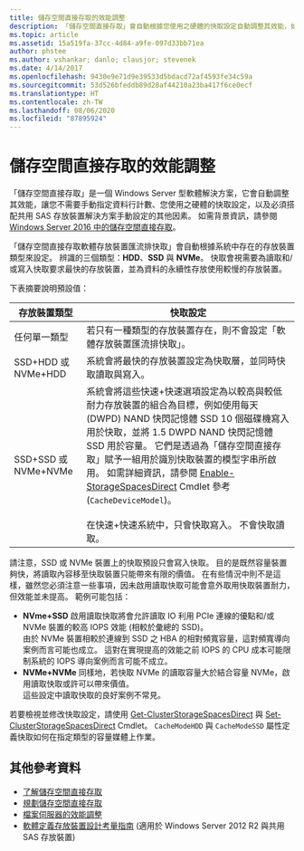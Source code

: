 ```yaml
---
title: 儲存空間直接存取的效能調整
description: 「儲存空間直接存取」會自動根據您使用之硬體的快取設定自動調整其效能，如此主題所描述。
ms.topic: article
ms.assetid: 15a519fa-37cc-4d84-a9fe-097d33bb71ea
author: phstee
ms.author: vshankar; danlo; clausjor; stevenek
ms.date: 4/14/2017
ms.openlocfilehash: 9430e9e71d9e39533d5bdacd72af4593fe34c59a
ms.sourcegitcommit: 53d526bfeddb89d28af44210a23ba417f6ce0ecf
ms.translationtype: HT
ms.contentlocale: zh-TW
ms.lasthandoff: 08/06/2020
ms.locfileid: "87895924"
---
```

# <a name="performance-tuning-for-storage-spaces-direct"></a>儲存空間直接存取的效能調整

「儲存空間直接存取」是一個 Windows Server 型軟體解決方案，它會自動調整其效能，讓您不需要手動指定資料行計數、您使用之硬體的快取設定，以及必須搭配共用 SAS 存放裝置解決方案手動設定的其他因素。 如需背景資訊，請參閱 [Windows Server 2016 中的儲存空間直接存取](../../../../storage/storage-spaces/storage-spaces-direct-overview.md)。

「儲存空間直接存取軟體存放裝置匯流排快取」會自動根據系統中存在的存放裝置類型來設定。 辨識的三個類型：**HDD**、**SSD** 與 **NVMe**。 快取會視需要為讀取和/或寫入快取要求最快的存放裝置，並為資料的永續性存放使用較慢的存放裝置。

下表摘要說明預設值：

| 存放裝置類型 | 快取設定 |
| --- | --- |
| 任何單一類型 | 若只有一種類型的存放裝置存在，則不會設定「軟體存放裝置匯流排快取」。 |
| SSD+HDD 或 NVMe+HDD | 系統會將最快的存放裝置設定為快取層，並同時快取讀取與寫入。 |
| SSD+SSD 或 NVMe+NVMe | 系統會將這些快速+快速選項設定為以較高與較低耐力存放裝置的組合為目標，例如使用每天 (DWPD) NAND 快閃記憶體 SSD 10 個磁碟機寫入用於快取，並將 1.5 DWPD NAND 快閃記憶體 SSD 用於容量。 它們是透過為「儲存空間直接存取」賦予一組用於識別快取裝置的模型字串所啟用。 如需詳細資訊，請參閱 [Enable-StorageSpacesDirect](https://technet.microsoft.com/library/mt589697.aspx) Cmdlet 參考 (`CacheDeviceModel`)。 <br><br>在快速+快速系統中，只會快取寫入。 不會快取讀取。 |

請注意，SSD 或 NVMe 裝置上的快取預設只會寫入快取。 目的是既然容量裝置夠快，將讀取內容移至快取裝置只能帶來有限的價值。 在有些情況中則不是這樣，雖然您必須注意一些事項，因未啟用讀取快取可能會意外取用快取裝置耐力，但效能並未提高。 範例可能包括：

* **NVme+SSD** 啟用讀取快取將會允許讀取 IO 利用 PCIe 連線的優點和/或 NVMe 裝置的較高 IOPS 效能 (相較於彙總的 SSD)。 <br>由於 NVMe 裝置相較於連線到 SSD 之 HBA 的相對頻寬容量，這對頻寬導向案例而言可能也成立。 這對在實現提高的效能之前 IOPS 的 CPU 成本可能限制系統的 IOPS 導向案例而言可能不成立。
* **NVMe+NVMe** 同樣地，若快取 NVMe 的讀取容量大於結合容量 NVMe，啟用讀取快取或許可以帶來價值。 <br>這些設定中讀取快取的良好案例不常見。

若要檢視並修改快取設定，請使用 [Get-ClusterStorageSpacesDirect](https://technet.microsoft.com/library/mt634616.aspx) 與 [Set-ClusterStorageSpacesDirect](https://technet.microsoft.com/library/mt763265.aspx) Cmdlet。 `CacheModeHDD` 與 `CacheModeSSD` 屬性定義快取如何在指定類型的容量媒體上作業。

## <a name="additional-references"></a>其他參考資料

- [了解儲存空間直接存取](../../../../storage/storage-spaces/understand-storage-spaces-direct.md)
- [規劃儲存空間直接存取](../../../../storage/storage-spaces/plan-storage-spaces-direct.md)
- [檔案伺服器的效能調整](../../role/file-server/index.md)
- [軟體定義存放裝置設計考量指南](https://technet.microsoft.com/library/mt243829.aspx) (適用於 Windows Server 2012 R2 與共用 SAS 存放裝置)
